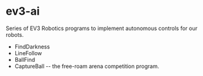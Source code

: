 # ev3-ai
Series of EV3 Robotics programs to implement autonomous controls for our robots.

- FindDarkness
- LineFollow
- BallFind
- CaptureBall -- the free-roam arena competition program.
